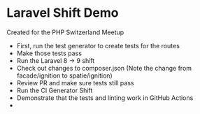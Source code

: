 # Laravel Shift Demo

Created for the PHP Switzerland Meetup

- First, run the test generator to create tests for the routes
- Make those tests pass
- Run the Laravel 8 -> 9 shift
- Check out changes to composer.json (Note the change from facade/ignition to spatie/ignition)
- Review PR and make sure tests still pass
- Run the CI Generator Shift
- Demonstrate that the tests and linting work in GitHub Actions
- 
